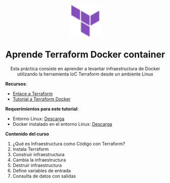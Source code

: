 <p align='center'><img src='/logo.svg' align='center' height='100'></p>

<h1 align='center'>Aprende Terraform Docker container</h1>

<p align='center'>Esta práctica consiste en aprender a levantar infraestructura de Docker utilizando la herramienta IoC Terraform desde un ambiente Linux</p>

**Recursos**:

- [Enlace a Terraform](https://www.terraform.io/)
- [Tutorial a Terraform Docker](https://developer.hashicorp.com/terraform/tutorials/docker-get-started)

**Requerimientos para este tutorial**:

- Entorno Linux: [Descarga](https://gist.github.com/MauricioMC28/90fee9f004f46a7b392e534298abf892)
- Docker instalado en el entorno Linux: [Descarga](https://github.com/MauricioMC28/Tools-for-DevOps/tree/main/debian)

**Contenido del curso**

1. ¿Qué es Infraestructura como Código con Terraform?
2. Instala Terraform
3. Construir infraestructura 
4. Cambia la infraestructura
5. Destruir infraestructura
6. Define variables de entrada
7. Consulta de datos con salidas
